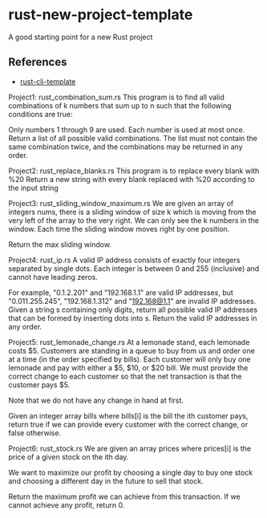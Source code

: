 # rust-new-project-template
A good starting point for a new Rust project

## References

* [rust-cli-template](https://github.com/kbknapp/rust-cli-template)

Project1: rust_combination_sum.rs
This program is to find all valid combinations of k numbers that sum up to n such that the following conditions are true:

Only numbers 1 through 9 are used.
Each number is used at most once.
Return a list of all possible valid combinations. The list must not contain the same combination twice, and the combinations may be returned in any order.

Project2: rust_replace_blanks.rs
This program is to replace every blank with %20
Return a new string with every blank replaced with %20 according to the input string

Project3: rust_sliding_window_maximum.rs
We are given an array of integers nums, there is a sliding window of size k which is moving from the very left of the array to the very right. We can only see the k numbers in the window. Each time the sliding window moves right by one position.

Return the max sliding window.


Project4: rust_ip.rs
A valid IP address consists of exactly four integers separated by single dots. Each integer is between 0 and 255 (inclusive) and cannot have leading zeros.

For example, "0.1.2.201" and "192.168.1.1" are valid IP addresses, but "0.011.255.245", "192.168.1.312" and "192.168@1.1" are invalid IP addresses.
Given a string s containing only digits, return all possible valid IP addresses that can be formed by inserting dots into s. Return the valid IP addresses in any order.

Project5: rust_lemonade_change.rs
At a lemonade stand, each lemonade costs $5. Customers are standing in a queue to buy from us and order one at a time (in the order specified by bills). Each customer will only buy one lemonade and pay with either a $5, $10, or $20 bill. We must provide the correct change to each customer so that the net transaction is that the customer pays $5.

Note that we do not have any change in hand at first.

Given an integer array bills where bills[i] is the bill the ith customer pays, return true if we can provide every customer with the correct change, or false otherwise.

Project6: rust_stock.rs
We are given an array prices where prices[i] is the price of a given stock on the ith day.

We want to maximize our profit by choosing a single day to buy one stock and choosing a different day in the future to sell that stock.

Return the maximum profit we can achieve from this transaction. If we cannot achieve any profit, return 0.
